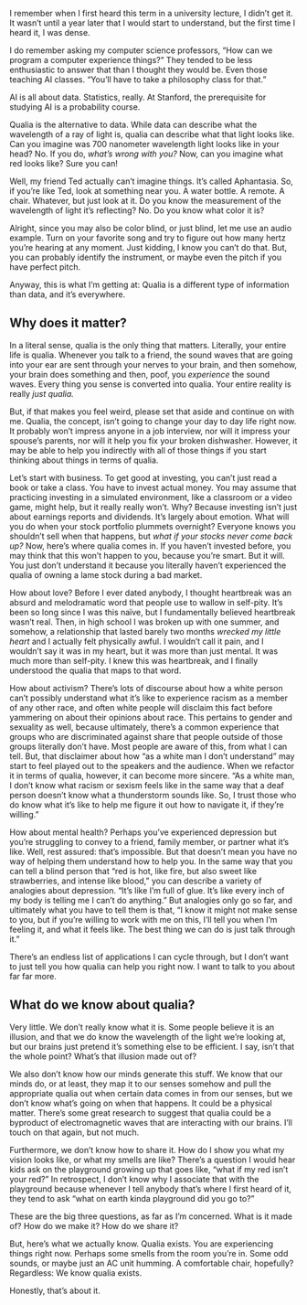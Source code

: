 I remember when I first heard this term in a university lecture, I didn’t get it. It wasn’t until a year later that I would start to understand, but the first time I heard it, I was dense.

I do remember asking my computer science professors, “How can we program a computer experience things?” They tended to be less enthusiastic to answer that than I thought they would be. Even those teaching AI classes. “You’ll have to take a philosophy class for that.”

AI is all about data. Statistics, really. At Stanford, the prerequisite for studying AI is a probability course. 

Qualia is the alternative to data. While data can describe what the wavelength of a ray of light is, qualia can describe what that light looks like. Can you imagine was 700 nanometer wavelength light looks like in your head? No. If you do, *what’s wrong with you?* Now, can you imagine what red looks like? Sure you can!

Well, my friend Ted actually can’t imagine things. It’s called Aphantasia. So, if you’re like Ted, look at something near you. A water bottle. A remote. A chair. Whatever, but just look at it. Do you know the measurement of the wavelength of light it’s reflecting? No. Do you know what color it is?

Alright, since you may also be color blind, or just blind, let me use an audio example. Turn on your favorite song and try to figure out how many hertz you’re hearing at any moment. Just kidding, I know you can’t do that. But, you can probably identify the instrument, or maybe even the pitch if you have perfect pitch.

Anyway, this is what I’m getting at: Qualia is a different type of information than data, and it’s everywhere. 

## Why does it matter?

In a literal sense, qualia is the only thing that matters. Literally, your entire life is qualia. Whenever you talk to a friend, the sound waves that are going into your ear are sent through your nerves to your brain, and then somehow, your brain does something and then, poof, you *experience* the sound waves. Every thing you sense is converted into qualia. Your entire reality is really *just qualia.*

But, if that makes you feel weird, please set that aside and continue on with me. Qualia, the concept, isn’t going to change your day to day life right now. It probably won’t impress anyone in a job interview, nor will it impress your spouse’s parents, nor will it help you fix your broken dishwasher. However, it may be able to help you indirectly with all of those things if you start thinking about things in terms of qualia. 

Let’s start with business. To get good at investing, you can’t just read a book or take a class. You have to invest actual money. You may assume that practicing investing in a simulated environment, like a classroom or a video game, might help, but it really really won’t. Why? Because investing isn’t just about earnings reports and dividends. It’s largely about emotion. What will you do when your stock portfolio plummets overnight? Everyone knows you shouldn’t sell when that happens, but *what if your stocks never come back up?* Now, here’s where qualia comes in. If you haven’t invested before, you may think that this won’t happen to you, because you’re smart. But it will. You just don’t understand it because you literally haven’t experienced the qualia of owning a lame stock during a bad market. 

How about love? Before I ever dated anybody, I thought heartbreak was an absurd and melodramatic word that people use to wallow in self-pity. It’s been so long since I was this naïve, but I fundamentally believed heartbreak wasn’t real. Then, in high school I was broken up with one summer, and somehow, a relationship that lasted barely two months *wrecked my little heart* and I actually felt physically awful. I wouldn’t call it pain, and I wouldn’t say it was in my heart, but it was more than just mental. It was much more than self-pity. I knew this was heartbreak, and I finally understood the qualia that maps to that word. 

How about activism? There’s lots of discourse about how a white person can’t possibly understand what it’s like to experience racism as a member of any other race, and often white people will disclaim this fact before yammering on about their opinions about race. This pertains to gender and sexuality as well, because ultimately, there’s a common experience that groups who are discriminated against share that people outside of those groups literally don’t have. Most people are aware of this, from what I can tell. But, that disclaimer about how “as a white man I don’t understand” may start to feel played out to the speakers and the audience. When we refactor it in terms of qualia, however, it can become more sincere. “As a white man, I don’t know what racism or sexism feels like in the same way that a deaf person doesn’t know what a thunderstorm sounds like. So, I trust those who do know what it’s like to help me figure it out how to navigate it, if they’re willing.” 

How about mental health? Perhaps you’ve experienced depression but you’re struggling to convey to a friend, family member, or partner what it’s like. Well, rest assured: that’s impossible. But that doesn’t mean you have no way of helping them understand how to help you. In the same way that you can tell a blind person that “red is hot, like fire, but also sweet like strawberries, and intense like blood,” you can describe a variety of analogies about depression. “It’s like I’m full of glue. It’s like every inch of my body is telling me I can’t do anything.” But analogies only go so far, and ultimately what you have to tell them is that, “I know it might not make sense to you, but if you’re willing to work with me on this, I’ll tell you when I’m feeling it, and what it feels like. The best thing we can do is just talk through it.”

There’s an endless list of applications I can cycle through, but I don’t want to just tell you how qualia can help you right now. I want to talk to you about far far more.

## What do we know about qualia?

Very little. We don’t really know what it is. Some people believe it is an illusion, and that we do know the wavelength of the light we’re looking at, but our brains just pretend it’s something else to be efficient. I say, isn’t that the whole point? What’s that illusion made out of?

We also don’t know how our minds generate this stuff. We know that our minds do, or at least, they map it to our senses somehow and pull the appropriate qualia out when certain data comes in from our senses, but we don’t know what’s going on when that happens. It could be a physical matter. There’s some great research to suggest that qualia could be a byproduct of electromagnetic waves that are interacting with our brains. I’ll touch on that again, but not much.

Furthermore, we don’t know how to share it. How do I show you what my vision looks like, or what my smells are like? There’s a question I would hear kids ask on the playground growing up that goes like, “what if my red isn’t your red?” In retrospect, I don’t know why I associate that with the playground because whenever I tell anybody that’s where I first heard of it, they tend to ask “what on earth kinda playground did you go to?” 

These are the big three questions, as far as I’m concerned. What is it made of? How do we make it? How do we share it?

But, here’s what we actually know. Qualia exists. You are experiencing things right now. Perhaps some smells from the room you’re in. Some odd sounds, or maybe just an AC unit humming. A comfortable chair, hopefully? Regardless: We know qualia exists.

Honestly, that’s about it.